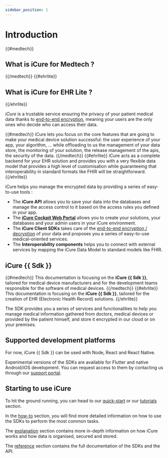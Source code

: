 ```yaml
---
sidebar_position: 1
---
```


# Introduction

{{#medtech}}
## What is iCure for Medtech ?
{{/medtech}}
{{#ehrlite}}
## What is iCure for EHR Lite ?
{{/ehrlite}}

*iCure* is a trustable service ensuring the privacy of your patient medical data thanks to [end-to-end encryption](explanations/encryption/introduction.mdx), 
meaning your users are the only ones who decide who can access their data.

{{#medtech}}
iCure lets you focus on the core features that are going to make your medical device solution successful: the user experience of your app, your algorithm, … while offloading to us the management of your data store, the monitoring of your solution, the release management of the apis, the security of the data.
{{/medtech}}
{{#ehrlite}}
iCure acts as a complete backend for your EHR solution and provides you with a very flexible data model that provides a high level of customisation while guaranteeing that interoperability in standard formats like FHIR will be straightforward.
{{/ehrlite}}


iCure helps you manage the encrypted data by providing a series of easy-to-use tools :   
- The **iCure API** allows you to save your data into the databases and manage the access control to it based on the access 
rules you defined in your app.
- The [**iCure Cockpit Web Portal**](../cockpit/intro) allows you to create your solutions, your databases and 
your admin users in your iCure environment.
- The **iCure Client SDKs** takes care of the [end-to-end encryption / decryption](explanations/encryption/introduction.mdx) 
of your data and proposes you a series of easy-to-use medical-oriented services.
- The **Interoperability components** helps you to connect with external services by mapping the iCure Data Model to 
standard models like FHIR.

## iCure {{ Sdk }}
{{#medtech}}
This documentation is focusing on the **iCure {{ Sdk }}**, tailored for medical device manufacturers and for the 
development teams responsible for the software of medical devices.
{{/medtech}}
{{#ehrlite}}
This documentation is focusing on the **iCure {{ Sdk }}**, tailored for the creation of EHR (Electronic Health Record) solutions.
{{/ehrlite}}

The SDK provides you a series of services and functionalities to help you manage medical information gathered 
from doctors, medical devices or provided by the patient himself, and store it encrypted in our cloud or on your premises.

## Supported development platforms

For now, iCure {{ Sdk }} can be used with Node, React and React Native.

Experimental versions of the SDKs are available for Flutter and native Android/iOS development. You can request access 
to them by contacting us through our [support portal](https://icure.atlassian.net/servicedesk/customer/portal/3).

## Starting to use iCure

To hit the ground running, you can head to our [quick-start](./quick-start/index.md) or our [tutorials](./tutorial/index.md) section.

In the [how-to](/{{sdk}}/how-to/index) section, you will find more detailed information on how to use the SDKs to perform the most common tasks.

The [explanation](/{{sdk}}/explanations) section contains more in-depth information on how iCure works and how data is organised, secured and stored.

The [reference](/{{sdk}}/references/modules.md) section contains the full documentation of the SDKs and the API.
